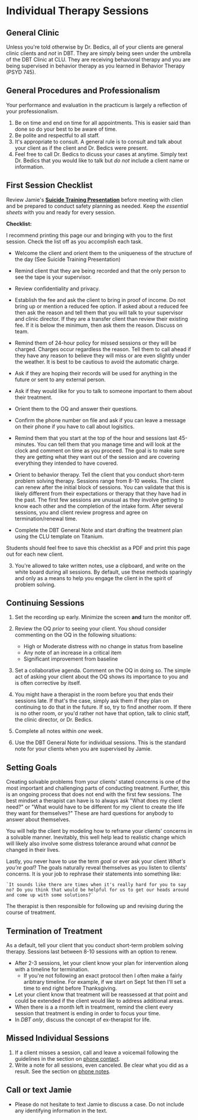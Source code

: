 # Individual Therapy Sessions

## General Clinic

Unless you're told otherwise by Dr. Bedics, all of your clients are general clinic clients and _not_ in DBT.  They are simply being seen under the umbrella of the DBT Clinic at CLU.  They are receiving behavioral therapy and you are being supervised in behavior therapy as you learned in Behavior Therapy (PSYD 745).

## General Procedures and Professionalism

Your performance and evaluation in the practicum is largely a reflection of your professionalism. 

1. Be on time and end on time for all appointments.  This is easier said than done so do your best to be aware of time.
2. Be polite and respectful to all staff.
3. It's appropriate to consult.  A general rule is to consult and talk about your client as if the client and Dr. Bedics were present.
4. Feel free to call Dr. Bedics to dicuss your cases at anytime.  Simply text Dr. Bedics that you would like to talk but _do not_ include a client name or information.

## First Session Checklist

Review Jamie's **[Suicide Training Presentation](https://speakerdeck.com/jdbedics/clu-2018-community-counseling-safety-training)** before meeting with clien and be prepared to conduct safety planning as needed. Keep the *essential sheets* with you and ready for every session.
   

**Checklist:**

I recommend printing this page our and bringing with you to the first session.  Check the list off as you accomplish each task.

  * Welcome the client and orient them to the uniqueness of the structure of the day (See Suicide Training Presentation)
    
  * Remind client that they are being recorded and that the only person to see the tape is your supervisor.
    
  * Review confidentiality and privacy.  
    
  * Establish the fee and ask the client to bring in proof of income.  Do not bring up or mention a reduced fee option. If asked about a reduced fee then ask the reason and tell them that you will talk to your supervisor and clinic director.  If they are a transfer client than review their existing fee. If it is below the minimum, then ask them the reason.  Discuss on team.    

  * Remind them of 24-hour policy for missed sessions or they will be charged.  Charges occur regardless the reason. Tell them to call ahead if they have any reason to believe they will miss or are even slightly under the weather.  It is best to be cautious to avoid the automatic charge. 

  * Ask if they are hoping their records will be used for anything in the future or sent to any external person.

  * Ask if they would like for you to talk to someone important to them about their treatment.

  * Orient them to the OQ and answer their questions.

  * Confirm the phone number on file and ask if you can leave a message on their phone if you have to call about logisitics.

  * Remind them that you start at the top of the hour and sessions last 45-minutes.  You can tell them that you manage time and will look at the clock and comment on time as you proceed.  The goal is to make sure they are getting what they want out of the session and are covering everything they intended to have covered.

  * Orient to behavior therapy.  Tell the client that you conduct short-term problem solving therapy.  Sessions range from 8-10 weeks.  The client can renew after the initial block of sessions.  You can validate that this is likely different from their expectations or therapy that they have had in the past. The first few sessions are unusual as they involve getting to know each other and the completion of the intake form.  After several sessions, you and client review progress and  agree on termination/renewal time.

  * Complete the DBT General Note and start drafting the treatment plan using the CLU template on Titanium.

Students should feel free to save this checklist as a PDF and print this page out for each new client. 

3. You're allowed to take written notes, use a clipboard, and write on the white board during all sessions. By default, use these methods sparingly and only as a means to help you engage the client in the spirit of problem solving. 

## Continuing Sessions

1. Set the recording up early. Minimize the screen **and** turn the monitor off.
2. Review the OQ _prior_ to seeing your client. You shoud consider commenting on the OQ in the following situations:
    * High or Moderate distress with no change in status from baseline
    * Any note of an increase in a critical item 
    * Significant improvement from baseline
3.  Set a collaborative agenda. Comment on the OQ in doing so. The simple act of asking your client about the OQ shows its importance to you and is often corrective by itself.

4. You might have a therapist in the room before you that ends their sessions late. If that's the case, simply ask them if they plan on continuing to do that in the future.  If so, try to find another room.  If there is no other room, or you'd rather not have that option, talk to clinic staff, the clinic director, or Dr. Bedics.
5. Complete all notes within *one* week. 
6. Use the DBT General Note for individual sessions.  This is the standard note for your clients when you are supervised by Jamie. 

## Setting Goals

Creating solvable problems from your clients' stated concerns is one of the most important and challenging parts of conducting treatment. Further, this is an ongoing process that does not end with the first few sessions.   The best mindset a therapist can have is to always ask "What does my client need?" or "What would have to be different for my client to create the life they want for themselves?"  These are hard questions for anybody to answer about themselves. 

You will help the client by modeling how to reframe your clients' concerns in a solvable manner. Inevitably, this well help lead to realistic change which will likely also involve some distress tolerance around what _cannot_ be changed in their lives.    

Lastly, you never have to use the term _goal_ or ever ask your client _What's you're goal_?  The goals naturally reveal themselves as you listen to clients' concerns. It is your job to rephrase their statements into something like:

    `It sounds like there are times when it's really hard for you to say no? Do you think that would be helpful for us to get our heads around and come up with some solutions?`

The therapist is then responsible for following up and revising during the course of treatment. 

## Termination of Treatment

As a default, tell your client that you conduct short-term problem solving therapy.  Sessions last between 8-10 sessions with an option to renew.

* After 2-3 sessions, let your client know your plan for intervention along with a timeline for termination.
    * If you're not following an exact protocol then I often make a fairly aribtrary timeline.  For example, if we start on Sept 1st then I'll set a time to end right before Thanksgiving.  
* Let your client know that treatment will be reassessed at that point and could be extended if the client would like to address additional areas.
* When there is a a month left in treatment, remind the client every session that treatment is ending in order to focus your time. 
* In _DBT only_, discuss the concept of ex-therapist for life. 

## Missed Individual Sessions

1. If a client misses a session, call and leave a voicemail following the guidelines in the section on [phone contact](phone-contact-with-clients.html).
2. Write a note for all sessions, even canceled.  Be clear what you did as a result. See the section on [phone notes](phone-contact-with-clients.html).
  

## Call or text Jamie

* Please do not hesitate to text Jamie to discuss a case.  Do not include any identifying information in the text.
